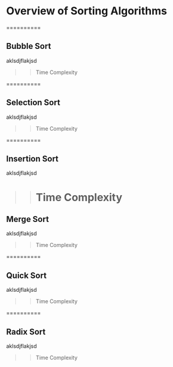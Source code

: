 # Overview of Sorting Algorithms

==========

## Bubble Sort

aklsdjflakjsd

> > Time Complexity

==========

## Selection Sort

aklsdjflakjsd

> > Time Complexity

==========

## Insertion Sort

aklsdjflakjsd

> > # Time Complexity

## Merge Sort

aklsdjflakjsd

> > Time Complexity

==========

## Quick Sort

aklsdjflakjsd

> > Time Complexity

==========

## Radix Sort

aklsdjflakjsd

> > Time Complexity
